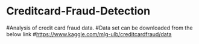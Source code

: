 # Creditcard-Fraud-Detection
#Analysis of credit card fraud data.
#Data set can be downloaded from the below link
#https://www.kaggle.com/mlg-ulb/creditcardfraud/data

